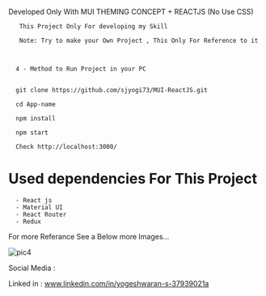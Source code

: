 Developed Only With MUI THEMING CONCEPT + REACTJS (No Use CSS)
        
       This Project Only For developing my Skill
       
       Note: Try to make your Own Project , This Only For Reference to it


     
      4 - Method to Run Project in your PC
       
       
      git clone https://github.com/sjyogi73/MUI-ReactJS.git
      
      cd App-name
      
      npm install
      
      npm start
      
      Check http://localhost:3000/
      
      
 # Used dependencies For This Project
      - React js
      - Material UI
      - React Router
      - Redux
      
      

  For more Referance See a Below more Images...

![pic4](https://user-images.githubusercontent.com/82278181/180422058-c60cc7a8-2550-470a-a1c6-ee85fc1bd3f5.png)





Social Media :

Linked in : www.linkedin.com/in/yogeshwaran-s-37939021a

